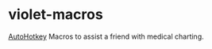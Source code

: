 # violet-macros
[AutoHotkey](https://autohotkey.com/) Macros to assist a friend with medical charting.
